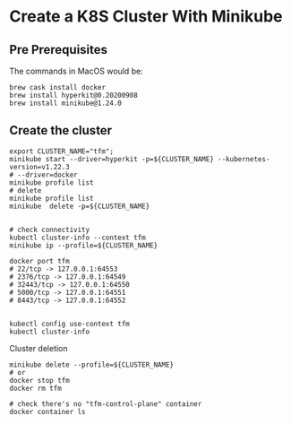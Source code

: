 # Create a K8S Cluster With Minikube

## Pre Prerequisites


The commands in MacOS would be:
```shell
brew cask install docker
brew install hyperkit@0.20200908
brew install minikube@1.24.0
```

## Create the cluster
```shell
export CLUSTER_NAME="tfm";
minikube start --driver=hyperkit -p=${CLUSTER_NAME} --kubernetes-version=v1.22.3
# --driver=docker
minikube profile list
# delete
minikube profile list
minikube  delete -p=${CLUSTER_NAME} 


# check connectivity
kubectl cluster-info --context tfm
minikube ip --profile=${CLUSTER_NAME}

docker port tfm
# 22/tcp -> 127.0.0.1:64553
# 2376/tcp -> 127.0.0.1:64549
# 32443/tcp -> 127.0.0.1:64550
# 5000/tcp -> 127.0.0.1:64551
# 8443/tcp -> 127.0.0.1:64552


kubectl config use-context tfm
kubectl cluster-info
```

Cluster deletion

```shell
minikube delete --profile=${CLUSTER_NAME}
# or
docker stop tfm
docker rm tfm

# check there's no "tfm-control-plane" container
docker container ls
```